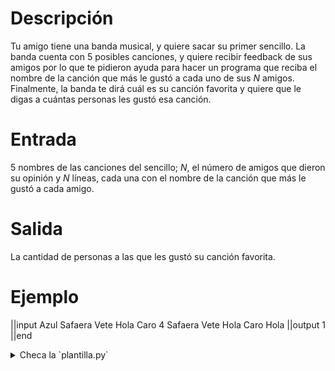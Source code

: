 # Descripción
Tu amigo tiene una banda musical, y quiere sacar su primer sencillo. La banda cuenta con 5 posibles canciones, y quiere recibir feedback de sus amigos por lo que te pidieron ayuda para hacer un programa que reciba el nombre de la canción que más le gustó a cada uno de sus $N$ amigos. Finalmente, la banda te dirá  cuál es su canción favorita y quiere que le digas a cuántas personas les gustó esa canción.


# Entrada
5 nombres de las canciones del sencillo; $N$, el número de amigos que dieron su opinión y $N$ líneas, 
cada una con el nombre de la canción que más le gustó a cada amigo.


# Salida
La cantidad de personas a las que les gustó su canción favorita.

# Ejemplo

||input
Azul
Safaera
Vete
Hola
Caro
4
Safaera
Vete
Hola
Caro
Hola
||output
1
||end

<details><summary>Checa la `plantilla.py`</summary>

{{plantilla.py}}

</details>